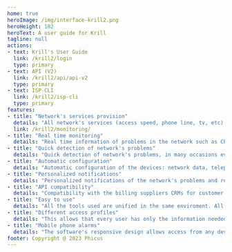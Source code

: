 ```yaml
---
home: true
heroImage: /img/interface-krill2.png
heroHeight: 182
heroText: A user guide for Krill
tagline: null
actions:
- text: Krill's User Guide
  link: /krill2/login
  type: primary
- text: API (V2)
  link: /krill2/api/api-v2
  type: primary
- text: ISP-CLI
  link: /krill2/isp-cli
  type: primary
features:
- title: "Network's services provision"
  details: "All network's services (access speed, phone line, tv, etc) provision for all the brands available in the market."
  link: /krill2/monitoring/
- title: "Real time monitoring"
  details: "Real time information of problems in the network such as CPEs with signal parameters that are not suitable, devices not working or working near its capacity limit, links that are not giving the expected flow, etc."
- title: "Quick detection of network's problems"
  details: "Quick detection of network's problems, in many occasions even before the client realizes they exist. Sometimes the previous warning will prevent future incidents."
- title: "Automatic configuration"
  details: "Automatic configuration of the devices: network data, telephony, WiFi's SSID and password, access credentials, ALC, automatic firmware updates (for FTTH ONUs as well as routers in the client's house, WiMAX VoIP gateways, etc.)."
- title: "Personalized notifications"
  details: "Personalized notifications of the network's problems and recovery. Krill allows to specify the importance and priority of the different alerts so the notifications are send only when indicated."
- title: "API compatibility"
  details: "Compatibility with the billing suppliers CRMs for customer management using API, no matter the technology used by the subscriber."
- title: "Easy to use"
  details: "All the tools used are unified in the same enviroment. All the access technologies are managed and monitored, and by being integrated with the CRM that the operator uses it allows to manage the network in the same interface."
- title: "Different access profiles"
  details: "This allows that every user has only the information needed to do the job by sending the information in a selective way."
- title: "Mobile phone alarms"
  details: "The software's responsive design allows access from any device, even a mobile phone, to all its features."
footer: Copyright @ 2023 Phicus
---
```

